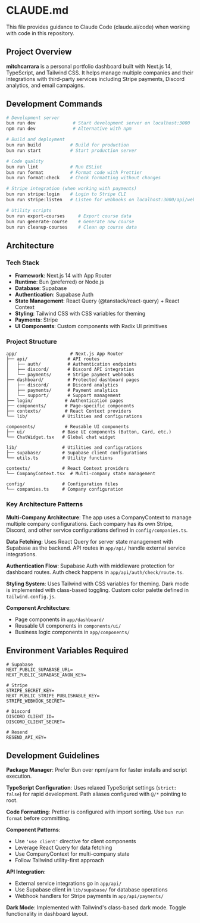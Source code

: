 # CLAUDE.md

This file provides guidance to Claude Code (claude.ai/code) when working with code in this repository.

## Project Overview

**mitchcarrara** is a personal portfolio dashboard built with Next.js 14, TypeScript, and Tailwind CSS. It helps manage multiple companies and their integrations with third-party services including Stripe payments, Discord analytics, and email campaigns.

## Development Commands

```bash
# Development server
bun run dev              # Start development server on localhost:3000
npm run dev              # Alternative with npm

# Build and deployment
bun run build           # Build for production
bun run start           # Start production server

# Code quality
bun run lint            # Run ESLint
bun run format          # Format code with Prettier
bun run format:check    # Check formatting without changes

# Stripe integration (when working with payments)
bun run stripe:login    # Login to Stripe CLI
bun run stripe:listen   # Listen for webhooks on localhost:3000/api/webhooks

# Utility scripts
bun run export-courses     # Export course data
bun run generate-course    # Generate new course
bun run cleanup-courses    # Clean up course data
```

## Architecture

### Tech Stack

- **Framework**: Next.js 14 with App Router
- **Runtime**: Bun (preferred) or Node.js
- **Database**: Supabase
- **Authentication**: Supabase Auth
- **State Management**: React Query (@tanstack/react-query) + React Context
- **Styling**: Tailwind CSS with CSS variables for theming
- **Payments**: Stripe
- **UI Components**: Custom components with Radix UI primitives

### Project Structure

```
app/                    # Next.js App Router
├── api/               # API routes
│   ├── auth/          # Authentication endpoints
│   ├── discord/       # Discord API integration
│   └── payments/      # Stripe payment webhooks
├── dashboard/         # Protected dashboard pages
│   ├── discord/       # Discord analytics
│   ├── payments/      # Payment analytics
│   └── support/       # Support management
├── login/            # Authentication pages
├── components/       # Page-specific components
├── contexts/         # React Context providers
└── lib/             # Utilities and configurations

components/           # Reusable UI components
├── ui/              # Base UI components (Button, Card, etc.)
└── ChatWidget.tsx   # Global chat widget

lib/                 # Utilities and configurations
├── supabase/        # Supabase client configurations
└── utils.ts         # Utility functions

contexts/            # React Context providers
└── CompanyContext.tsx  # Multi-company state management

config/              # Configuration files
└── companies.ts     # Company configuration
```

### Key Architecture Patterns

**Multi-Company Architecture**: The app uses a CompanyContext to manage multiple company configurations. Each company has its own Stripe, Discord, and other service configurations defined in `config/companies.ts`.

**Data Fetching**: Uses React Query for server state management with Supabase as the backend. API routes in `app/api/` handle external service integrations.

**Authentication Flow**: Supabase Auth with middleware protection for dashboard routes. Auth check happens in `app/api/auth/check/route.ts`.

**Styling System**: Uses Tailwind with CSS variables for theming. Dark mode is implemented with class-based toggling. Custom color palette defined in `tailwind.config.js`.

**Component Architecture**:

- Page components in `app/dashboard/`
- Reusable UI components in `components/ui/`
- Business logic components in `app/components/`

## Environment Variables Required

```env
# Supabase
NEXT_PUBLIC_SUPABASE_URL=
NEXT_PUBLIC_SUPABASE_ANON_KEY=

# Stripe
STRIPE_SECRET_KEY=
NEXT_PUBLIC_STRIPE_PUBLISHABLE_KEY=
STRIPE_WEBHOOK_SECRET=

# Discord
DISCORD_CLIENT_ID=
DISCORD_CLIENT_SECRET=

# Resend
RESEND_API_KEY=
```

## Development Guidelines

**Package Manager**: Prefer Bun over npm/yarn for faster installs and script execution.

**TypeScript Configuration**: Uses relaxed TypeScript settings (`strict: false`) for rapid development. Path aliases configured with `@/*` pointing to root.

**Code Formatting**: Prettier is configured with import sorting. Use `bun run format` before committing.

**Component Patterns**:

- Use `'use client'` directive for client components
- Leverage React Query for data fetching
- Use CompanyContext for multi-company state
- Follow Tailwind utility-first approach

**API Integration**:

- External service integrations go in `app/api/`
- Use Supabase client in `lib/supabase/` for database operations
- Webhook handlers for Stripe payments in `app/api/payments/`

**Dark Mode**: Implemented with Tailwind's class-based dark mode. Toggle functionality in dashboard layout.
